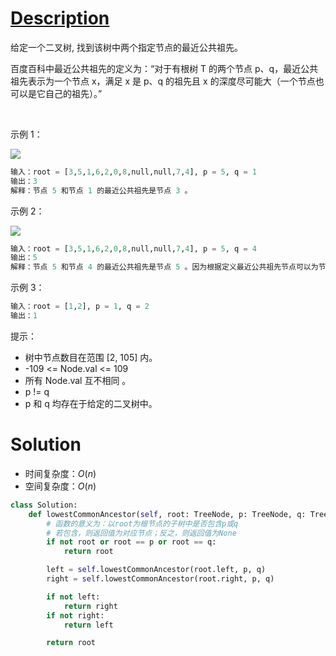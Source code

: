 # [Description](https://leetcode-cn.com/problems/lowest-common-ancestor-of-a-binary-tree)
给定一个二叉树, 找到该树中两个指定节点的最近公共祖先。

百度百科中最近公共祖先的定义为：“对于有根树 T 的两个节点 p、q，最近公共祖先表示为一个节点 x，满足 x 是 p、q 的祖先且 x 的深度尽可能大（一个节点也可以是它自己的祖先）。”

 

示例 1：

![](https://assets.leetcode.com/uploads/2018/12/14/binarytree.png)

```python
输入：root = [3,5,1,6,2,0,8,null,null,7,4], p = 5, q = 1
输出：3
解释：节点 5 和节点 1 的最近公共祖先是节点 3 。
```
示例 2：

![](https://assets.leetcode.com/uploads/2018/12/14/binarytree.png)
```python
输入：root = [3,5,1,6,2,0,8,null,null,7,4], p = 5, q = 4
输出：5
解释：节点 5 和节点 4 的最近公共祖先是节点 5 。因为根据定义最近公共祖先节点可以为节点本身。
```
示例 3：
```python
输入：root = [1,2], p = 1, q = 2
输出：1
```

提示：

- 树中节点数目在范围 [2, 105] 内。
- -109 <= Node.val <= 109
- 所有 Node.val 互不相同 。
- p != q
- p 和 q 均存在于给定的二叉树中。

# Solution
- 时间复杂度：$O(n)$
- 空间复杂度：$O(n)$

```python
class Solution:
    def lowestCommonAncestor(self, root: TreeNode, p: TreeNode, q: TreeNode) -> TreeNode:
        # 函数的意义为：以root为根节点的子树中是否包含p或q
        # 若包含，则返回值为对应节点；反之，则返回值为None
        if not root or root == p or root == q: 
            return root

        left = self.lowestCommonAncestor(root.left, p, q)
        right = self.lowestCommonAncestor(root.right, p, q)

        if not left: 
            return right
        if not right: 
            return left

        return root
```